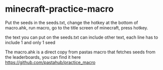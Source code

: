 # minecraft-practice-macro
Put the seeds in the seeds.txt, change the hotkey at the bottom of macro.ahk, run macro, go to the title screen of minecraft, press hotkey.

the text you can put on the seeds.txt can include other text, each line has to include 1 and only 1 seed

The macro.ahk is a direct copy from pastas macro that fetches seeds from the leaderboards, you can find it here https://github.com/pastahub/practice_macro
